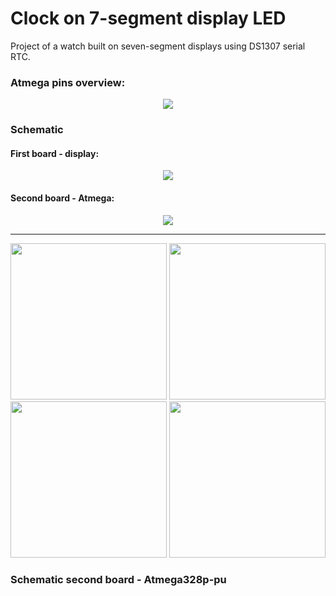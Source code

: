 # Clock on 7-segment display LED
Project of a watch built on seven-segment displays using DS1307 serial RTC.


### Atmega pins overview:
<p align="center">
  <img src="https://user-images.githubusercontent.com/64035334/193014544-33eb8d25-002a-4cb7-9b20-8f425de7f5ff.jpg" />
</p>

### Schematic

#### First board - display:

<p align="center">
  <img src="https://user-images.githubusercontent.com/64035334/184557712-5e35c11a-a0cd-49bf-8e09-801e6a3c12e4.png" />
</p>

#### Second board - Atmega:

<p align="center">
  <img src="https://user-images.githubusercontent.com/64035334/193219013-a98c1056-7544-40e6-b1e2-a49060cf8c54.png" />
</p>




---------------------------------------------------------------------------------------------------------------------------------
<p align="center">
  <img src="https://user-images.githubusercontent.com/64035334/184607353-1518a719-e5e6-45ea-af4a-674ddfe2321b.png" height="250"/>
  <img src="https://user-images.githubusercontent.com/64035334/184607400-1bcca05d-d80d-47ea-b19b-4c0d11c05c6c.png" height="250"/>
  <img src="https://user-images.githubusercontent.com/64035334/184608831-739c7d03-c746-4ce6-8635-260b4fa0436a.png" height="250"/>
  <img src="https://user-images.githubusercontent.com/64035334/184607447-7a54c30e-4aaf-4534-aaee-eea81c3547c2.png" height="250"/>
</p>


### Schematic second board - Atmega328p-pu
<p align="center">
  <img src="" />
</p>



<!---![image](https://user-images.githubusercontent.com/64035334/184607353-1518a719-e5e6-45ea-af4a-674ddfe2321b.png)--->
<!---![image](https://user-images.githubusercontent.com/64035334/184607400-1bcca05d-d80d-47ea-b19b-4c0d11c05c6c.png)--->
<!--- ![image](https://user-images.githubusercontent.com/64035334/184607447-7a54c30e-4aaf-4534-aaee-eea81c3547c2.png)--->

